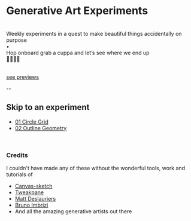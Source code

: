 <br>

# Generative Art Experiments
<br>
Weekly experiments in a quest to make beautiful things accidentally on purpose
<br>
•
<br>
Hop onboard grab a cuppa and let’s see where we end up
<br>
👩🏻‍💻✨
<br>
<br>

[see previews](https://www.instagram.com/han_codes/?hl=en)

--
## Skip to an experiment

- [01 Circle Grid](https://github.com/hannahleggett/Experiments_GenArt/tree/master/01%20Circle%20Grid)
- [02 Outline Geometry](https://github.com/hannahleggett/Experiments_GenArt/tree/master/02%20Outline%20Geometry)

<br>

### Credits

I couldn't have made any of these without the wonderful tools, work and tutorials of
  - [Canvas-sketch](https://github.com/mattdesl/canvas-sketch)
  - [Tweakpane](https://cocopon.github.io/tweakpane/)
  - [Matt Deslauriers](https://frontendmasters.com/teachers/matt-deslauriers/)
  - [Bruno Imbrizi](https://www.domestika.org/en/courses/2729-creative-coding-making-visuals-with-javascript)
  - And all the amazing generative artists out there